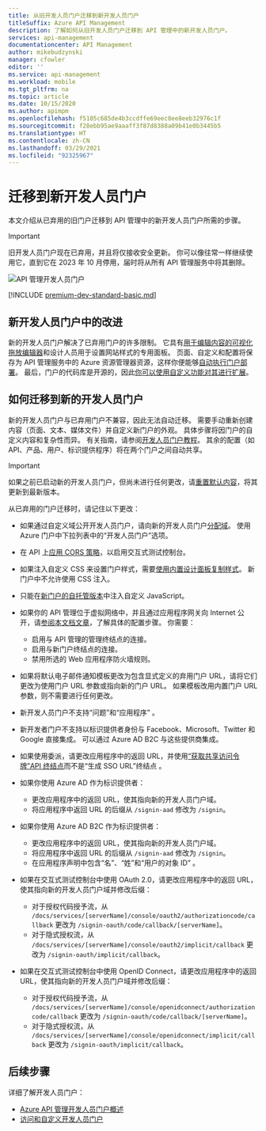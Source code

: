 ```yaml
---
title: 从旧开发人员门户迁移到新开发人员门户
titleSuffix: Azure API Management
description: 了解如何从旧开发人员门户迁移到 API 管理中的新开发人员门户。
services: api-management
documentationcenter: API Management
author: mikebudzynski
manager: cfowler
editor: ''
ms.service: api-management
ms.workload: mobile
ms.tgt_pltfrm: na
ms.topic: article
ms.date: 10/15/2020
ms.author: apimpm
ms.openlocfilehash: f5105c685de4b3ccdffe69eec8ee8eeb32976c1f
ms.sourcegitcommit: f28ebb95ae9aaaff3f87d8388a09b41e0b3445b5
ms.translationtype: HT
ms.contentlocale: zh-CN
ms.lasthandoff: 03/29/2021
ms.locfileid: "92325967"
---
```

# <a name="migrate-to-the-new-developer-portal"></a>迁移到新开发人员门户

本文介绍从已弃用的旧门户迁移到 API 管理中的新开发人员门户所需的步骤。

> [!IMPORTANT]
> 旧开发人员门户现在已弃用，并且将仅接收安全更新。 你可以像往常一样继续使用它，直到它在 2023 年 10 月停用，届时将从所有 API 管理服务中将其删除。

![API 管理开发人员门户](media/api-management-howto-developer-portal/cover.png)

[!INCLUDE [premium-dev-standard-basic.md](../../includes/api-management-availability-premium-dev-standard-basic.md)]

## <a name="improvements-in-new-developer-portal"></a>新开发人员门户中的改进

新的开发人员门户解决了已弃用门户的许多限制。 它具有[用于编辑内容的可视化拖放编辑器](api-management-howto-developer-portal-customize.md)和设计人员用于设置网站样式的专用面板。 页面、自定义和配置将保存为 API 管理服务中的 Azure 资源管理器资源，这样你便能够[自动执行门户部署](api-management-howto-developer-portal.md#automate)。 最后，门户的代码库是开源的，因此[你可以使用自定义功能对其进行扩展](api-management-howto-developer-portal.md#managed-vs-self-hosted)。

## <a name="how-to-migrate-to-new-developer-portal"></a>如何迁移到新的开发人员门户

新的开发人员门户与已弃用门户不兼容，因此无法自动迁移。 需要手动重新创建内容（页面、文本、媒体文件）并自定义新门户的外观。 具体步骤将因门户的自定义内容和复杂性而异。 有关指南，请参阅[开发人员门户教程](api-management-howto-developer-portal-customize.md)。 其余的配置（如 API、产品、用户、标识提供程序）将在两个门户之间自动共享。

> [!IMPORTANT]
> 如果之前已启动新的开发人员门户，但尚未进行任何更改，请[重置默认内容](api-management-howto-developer-portal.md#preview-to-ga)，将其更新到最新版本。

从已弃用的门户迁移时，请记住以下更改：

- 如果通过自定义域公开开发人员门户，请向新的开发人员门户[分配域](configure-custom-domain.md)。 使用 Azure 门户中下拉列表中的“开发人员门户”选项。
- 在 API 上[应用 CORS 策略](api-management-howto-developer-portal.md#cors)，以启用交互式测试控制台。
- 如果注入自定义 CSS 来设置门户样式，需要[使用内置设计面板复制样式](api-management-howto-developer-portal-customize.md)。 新门户中不允许使用 CSS 注入。
- 只能在[新门户的自托管版本](api-management-howto-developer-portal.md#managed-vs-self-hosted)中注入自定义 JavaScript。
- 如果你的 API 管理位于虚拟网络中，并且通过应用程序网关向 Internet 公开，请[参阅本文档文章](api-management-howto-integrate-internal-vnet-appgateway.md)，了解具体的配置步骤。 你需要：

    - 启用与 API 管理的管理终结点的连接。
    - 启用与新门户终结点的连接。
    - 禁用所选的 Web 应用程序防火墙规则。

- 如果将默认电子邮件通知模板更改为包含显式定义的弃用门户 URL，请将它们更改为使用门户 URL 参数或指向新的门户 URL。 如果模板改用内置门户 URL 参数，则不需要进行任何更改。
- 新开发人员门户不支持“问题”和“应用程序” 。
- 新开发者门户不支持以标识提供者身份与 Facebook、Microsoft、Twitter 和 Google 直接集成。 可以通过 Azure AD B2C 与这些提供商集成。
- 如果使用委派，请更改应用程序中的返回 URL，并使用[“获取共享访问令牌”API 终结点](/rest/api/apimanagement/2019-12-01/user/getsharedaccesstoken)而不是“生成 SSO URL”终结点 。
- 如果你使用 Azure AD 作为标识提供者：

    - 更改应用程序中的返回 URL，使其指向新的开发人员门户域。
    - 将应用程序中返回 URL 的后缀从 `/signin-aad` 修改为 `/signin`。

- 如果你使用 Azure AD B2C 作为标识提供者：

    - 更改应用程序中的返回 URL，使其指向新的开发人员门户域。
    - 将应用程序中返回 URL 的后缀从 `/signin-aad` 修改为 `/signin`。
    - 在应用程序声明中包含“名”、“姓”和“用户的对象 ID”  。

- 如果在交互式测试控制台中使用 OAuth 2.0，请更改应用程序中的返回 URL，使其指向新的开发人员门户域并修改后缀：

    - 对于授权代码授予流，从 `/docs/services/[serverName]/console/oauth2/authorizationcode/callback` 更改为 `/signin-oauth/code/callback/[serverName]`。
    - 对于隐式授权流，从 `/docs/services/[serverName]/console/oauth2/implicit/callback` 更改为 `/signin-oauth/implicit/callback`。
- 如果在交互式测试控制台中使用 OpenID Connect，请更改应用程序中的返回 URL，使其指向新的开发人员门户域并修改后缀：

    - 对于授权代码授予流，从 `/docs/services/[serverName]/console/openidconnect/authorizationcode/callback` 更改为 `/signin-oauth/code/callback/[serverName]`。
    - 对于隐式授权流，从 `/docs/services/[serverName]/console/openidconnect/implicit/callback` 更改为 `/signin-oauth/implicit/callback`。

## <a name="next-steps"></a>后续步骤

详细了解开发人员门户：

- [Azure API 管理开发人员门户概述](api-management-howto-developer-portal.md)
- [访问和自定义开发人员门户](api-management-howto-developer-portal-customize.md)